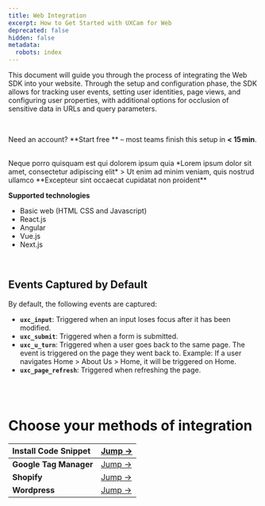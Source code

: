 ```yaml
---
title: Web Integration
excerpt: How to Get Started with UXCam for Web
deprecated: false
hidden: false
metadata:
  robots: index
---
```

This document will guide you through the process of integrating the Web SDK into your website. Through the setup and configuration phase, the SDK allows for tracking user events, setting user identities, page views, and configuring user properties, with additional options for occlusion of sensitive data in URLs and query parameters.

<br />

<GitHubCallout type="note">Need an account? \*\*<Anchor label="Start free" target="_blank" href="https://app.uxcam.com/signup">Start free</Anchor>            \*\* – most teams finish this setup in **\< 15 min**.</GitHubCallout>

<br />

<Cards columns={4}>
  <Card title="First Card" href="https://readme.com" icon="fa-home" target="_blank">
    Neque porro quisquam est qui dolorem ipsum quia
  </Card>

  <Card title="Second Card" icon="fa-user">
    *Lorem ipsum dolor sit amet, consectetur adipiscing elit*
  </Card>

  <Card title="Third Card" icon="fa-star">
    > Ut enim ad minim veniam, quis nostrud ullamco
  </Card>

  <Card title="Fourth Card" icon="fa-question">
    **Excepteur sint occaecat cupidatat non proident**
  </Card>
</Cards>

<br />

**Supported technologies**

* Basic web (HTML CSS and Javascript)
* React.js
* Angular
* Vue.js
* Next.js

<br />

## Events Captured by Default

By default, the following events are captured:

* **`uxc_input`**: Triggered when an input loses focus after it has been modified.
* **`uxc_submit`**: Triggered when a form is submitted.
* **`uxc_u_turn`**: Triggered when a user goes back to the same page. The event is triggered on the page they went back to. Example: If a user navigates Home > About Us > Home, it will be triggered on Home.
* **`uxc_page_refresh`**: Triggered when refreshing the page.

<br />

<br />

# Choose your methods of integration

| Install Code Snippet   | <a href="html-snippet#">Jump →</a>      |
| :--------------------- | :-------------------------------------- |
| **Google Tag Manager** | <a href="google-tag-manage#">Jump →</a> |
| **Shopify**            | <a href="shopify#">Jump →</a>           |
| **Wordpress**          | <a href="wordpress#">Jump →</a>         |